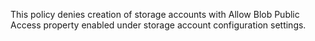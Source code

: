 This policy denies creation of storage accounts with Allow Blob Public Access property enabled under storage account configuration settings.
